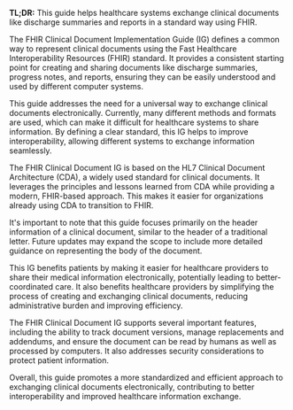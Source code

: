 **TL;DR:** This guide helps healthcare systems exchange clinical documents like discharge summaries and reports in a standard way using FHIR.

The FHIR Clinical Document Implementation Guide (IG) defines a common way to represent clinical documents using the Fast Healthcare Interoperability Resources (FHIR) standard. It provides a consistent starting point for creating and sharing documents like discharge summaries, progress notes, and reports, ensuring they can be easily understood and used by different computer systems.

This guide addresses the need for a universal way to exchange clinical documents electronically. Currently, many different methods and formats are used, which can make it difficult for healthcare systems to share information. By defining a clear standard, this IG helps to improve interoperability, allowing different systems to exchange information seamlessly.

The FHIR Clinical Document IG is based on the HL7 Clinical Document Architecture (CDA), a widely used standard for clinical documents. It leverages the principles and lessons learned from CDA while providing a modern, FHIR-based approach. This makes it easier for organizations already using CDA to transition to FHIR.

It's important to note that this guide focuses primarily on the header information of a clinical document, similar to the header of a traditional letter. Future updates may expand the scope to include more detailed guidance on representing the body of the document.

This IG benefits patients by making it easier for healthcare providers to share their medical information electronically, potentially leading to better-coordinated care. It also benefits healthcare providers by simplifying the process of creating and exchanging clinical documents, reducing administrative burden and improving efficiency.

The FHIR Clinical Document IG supports several important features, including the ability to track document versions, manage replacements and addendums, and ensure the document can be read by humans as well as processed by computers. It also addresses security considerations to protect patient information.

Overall, this guide promotes a more standardized and efficient approach to exchanging clinical documents electronically, contributing to better interoperability and improved healthcare information exchange.

